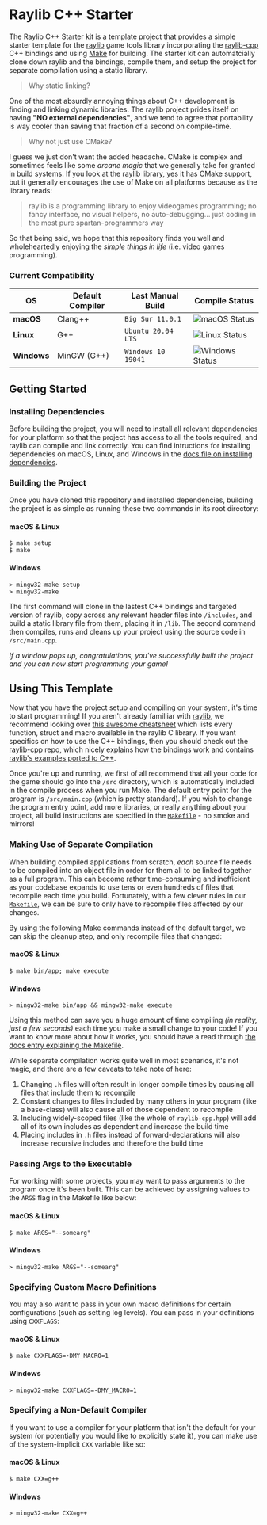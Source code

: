 # Raylib C++ Starter
The Raylib C++ Starter kit is a template project that provides a simple starter template for the [raylib](https://github.com/raysan5/raylib) game tools library incorporating the [raylib-cpp](https://github.com/robloach/raylib-cpp) C++ bindings and using [Make](https://www.gnu.org/software/make/) for building. The starter kit can automatcially clone down raylib and the bindings, compile them, and setup the project for separate compilation using a static library.

> Why static linking?

One of the most absurdly annoying things about C++ development is finding and linking dynamic libraries. The raylib project prides itself on having **"NO external dependencies"**, and we tend to agree that portability is way cooler than saving that fraction of a second on compile-time.

> Why not just use CMake?

I guess we just don't want the added headache. CMake is complex and sometimes feels like some *arcane magic* that we generally take for granted in build systems. If you look at the raylib library, yes it has CMake support, but it generally encourages the use of Make on all platforms because as the library reads:

> raylib is a programming library to enjoy videogames programming; no fancy interface, no visual helpers, no auto-debugging... just coding in the most pure spartan-programmers way

So that being said, we hope that this repository finds you well and wholeheartedly enjoying the *simple things in life* (i.e. video games programming).

### Current Compatibility
| OS          | Default Compiler |  Last Manual Build  |                   Compile Status                     |
| ----------- | ---------------- | ------------------- | ---------------------------------------------------- |
| **macOS**   | Clang++          | `Big Sur 11.0.1`    | ![macOS Status](../../workflows/macOS/badge.svg)     |
| **Linux**   | G++              | `Ubuntu 20.04 LTS`  | ![Linux Status](../../workflows/Ubuntu/badge.svg)    |
| **Windows** | MinGW (G++)      | `Windows 10 19041`  | ![Windows Status](../../workflows/Windows/badge.svg) |

## Getting Started

### Installing Dependencies

Before building the project, you will need to install all relevant dependencies for your platform so that the project has access to all the tools required, and raylib can compile and link correctly. You can find intructions for installing dependencies on macOS, Linux, and Windows in the [docs file on installing dependencies](docs/InstallingDependencies.md).

### Building the Project
Once you have cloned this repository and installed dependencies, building the project is as simple as running these two commands in its root directory:

#### macOS & Linux
```console
$ make setup
$ make
```

#### Windows
```console
> mingw32-make setup
> mingw32-make
```

The first command will clone in the lastest C++ bindings and targeted version of raylib, copy across any relevant header files into `/includes`, and build a static library file from them, placing it in `/lib`. The second command then compiles, runs and cleans up your project using the source code in `/src/main.cpp`.

*If a window pops up, congratulations, you've successfully built the project and you can now start programming your game!*

## Using This Template
Now that you have the project setup and compiling on your system, it's time to start programming! If you aren't already familliar with [raylib](https://github.com/raysan5/raylib), we recommend looking over [this awesome cheatsheet](https://www.raylib.com/cheatsheet/cheatsheet.html) which lists every function, struct and macro available in the raylib C library. If you want specifics on how to use the C++ bindings, then you should check out the [raylib-cpp](https://github.com/robloach/raylib-cpp) repo, which nicely explains how the bindings work and contains [raylib's examples ported to C++](https://github.com/RobLoach/raylib-cpp/tree/master/examples).

Once you're up and running, we first of all recommend that all your code for the game should go into the `/src` directory, which is automatically included in the compile process when you run Make. The default entry point for the program is `/src/main.cpp` (which is pretty standard). If you wish to change the program entry point, add more libraries, or really anything about your project, all build instructions are specified in the [`Makefile`](Makefile) - no smoke and mirrors!

### Making Use of Separate Compilation
When building compiled applications from scratch, *each* source file needs to be compiled into an object file in order for them all to be linked together as a full program. This can become rather time-consuming and inefficient as your codebase expands to use tens or even hundreds of files that recompile each time you build. Fortunately, with a few clever rules in our [`Makefile`](Makefile), we can be sure to only have to recompile files affected by our changes.

By using the following Make commands instead of the default target, we can skip the cleanup step, and only recompile files that changed:

#### macOS & Linux

```console
$ make bin/app; make execute
```

#### Windows

```console
> mingw32-make bin/app && mingw32-make execute
```

Using this method can save you a huge amount of time compiling *(in reality, just a few seconds)* each time you make a small change to your code! If you want to know more about how it works, you should have a read through [the docs entry explaining the Makefile](docs/MakefileExplanation.md).

While separate compilation works quite well in most scenarios, it's not magic, and there are a few caveats to take note of here:

1. Changing `.h` files will often result in longer compile times by causing all files that include them to recompile
2. Constant changes to files included by many others in your program (like a base-class) will also cause all of those dependent to recompile
3. Including widely-scoped files (like the whole of `raylib-cpp.hpp`) will add all of its own includes as dependent and increase the build time
4. Placing includes in `.h` files instead of forward-declarations will also increase recursive includes and therefore the build time

### Passing Args to the Executable
For working with some projects, you may want to pass arguments to the program once it's been built. This can be achieved by assigning values to the `ARGS` flag in the Makefile like below:

#### macOS & Linux

```console
$ make ARGS="--somearg"
```

#### Windows

```console
> mingw32-make ARGS="--somearg"
```

### Specifying Custom Macro Definitions
You may also want to pass in your own macro definitions for certain configurations (such as setting log levels). You can pass in your definitions using `CXXFLAGS`:

#### macOS & Linux

```console
$ make CXXFLAGS=-DMY_MACRO=1
```

#### Windows

```console
> mingw32-make CXXFLAGS=-DMY_MACRO=1
```

### Specifying a Non-Default Compiler
If you want to use a compiler for your platform that isn't the default for your system (or potentially you would like to explicitly state it), you can make use of the system-implicit `CXX` variable like so:

#### macOS & Linux

```console
$ make CXX=g++
```

#### Windows

```console
> mingw32-make CXX=g++
```